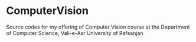# ComputerVision
Source codes for my offering of Computer Vision course at the Department of Computer Science, Vali-e-Asr University of Rafsanjan

